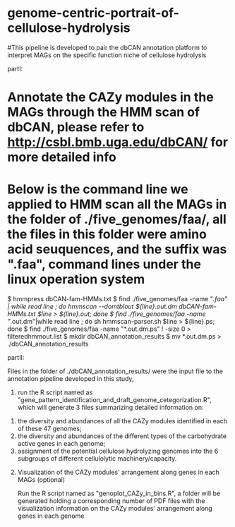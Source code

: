 # genome-centric-portrait-of-cellulose-hydrolysis
#This pipeline is developed to pair the dbCAN annotation platform to interpret MAGs on the specific function niche of cellulose hydrolysis

partI:

#  Annotate the CAZy modules in the MAGs through the HMM scan of dbCAN, please refer to http://csbl.bmb.uga.edu/dbCAN/ for more detailed    info
# Below is the command line we applied to HMM scan all the MAGs in the folder of ./five_genomes/faa/, all the files in this folder were amino acid seuquences, and the suffix  was ".faa", command lines under the linux operation system

$ hmmpress dbCAN-fam-HMMs.txt
$ find ./five_genomes/faa -name "*.faa" | while read line ; do hmmscan --domtblout ${line}.out.dm dbCAN-fam-HMMs.txt $line > ${line}.out; done
$ find ./five_genomes/faa -name "*.out.dm"|while read line ; do sh hmmscan-parser.sh $line > ${line}.ps; done
$ find ./five_genomes/faa -name "*.out.dm.ps" ! -size 0 > filteredhmmout.list
$ mkdir dbCAN_annotation_results
$ mv *.out.dm.ps > ./dbCAN_annotation_results

partII:

Files in the folder of ./dbCAN_annotation_results/ were the input file to the annotation pipeline developed in this study,

1. run the R script named as "gene_pattern_identification_and_draft_genome_cetegorization.R", which will generate 3 files summarizing  detailed information on: 
  1) the diversity and abundances of all the CAZy modules identified in each of these 47 genomes;
  2) the diversity and abundances of the different types of the carbohydrate active genes in each genome;
  3) assignment of the potential cellulose hydrolyzing genomes into the 6 subgroups of different cellulolytic machinery/capacity. 

2. Visualization of the CAZy modules' arrangement along genes in each MAGs (optional)

    Run the R script named as "genoplot_CAZy_in_bins.R", a folder will be generated holding a corresponding number of PDF files with the        visualization information on the CAZy modules' arrangement along genes in each genome
